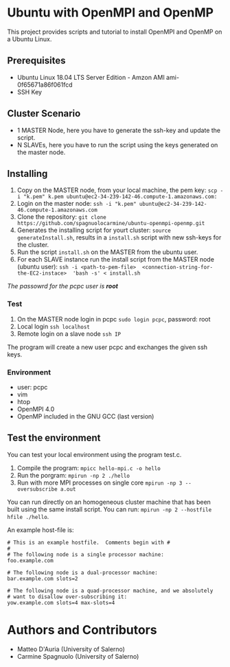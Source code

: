# Ubuntu with OpenMPI and OpenMP

This project provides scripts and tutorial to install OpenMPI and OpenMP on a Ubuntu Linux.

## Prerequisites
 - Ubuntu Linux 18.04 LTS Server Edition - Amzon AMI ami-0f65671a86f061fcd
 - SSH Key

## Cluster Scenario

- 1 MASTER Node, here you have to generate the ssh-key and update the script.
- N SLAVEs, here you have to run the script using the keys generated on the master node.


## Installing

1. Copy on the MASTER node, from your local machine, the pem key: 
```scp -i "k.pem" k.pem ubuntu@ec2-34-239-142-46.compute-1.amazonaws.com:```
2. Login on the master node:
```ssh -i "k.pem" ubuntu@ec2-34-239-142-46.compute-1.amazonaws.com```
3. Clone the repository:
```git clone https://github.com/spagnuolocarmine/ubuntu-openmpi-openmp.git```
4. Generates the installing script for yourt cluster:
```source generateInstall.sh```, results in a ```install.sh``` script with new ssh-keys for the cluster.
5. Run the script ```install.sh``` on the MASTER from the ubuntu user.
6. For each SLAVE instance run the install script from the MASTER node (ubuntu user):
```ssh -i <path-to-pem-file>  <connection-string-for-the-EC2-instace>  'bash -s' < install.sh```

_The passowrd for the pcpc user is **root**_
### Test 

1. On the MASTER node login in pcpc
```sudo login pcpc```, password: root
2. Local login 
```ssh localhost```
3. Remote login on a slave node
```ssh IP```

The program will create a new user pcpc and exchanges the given ssh keys.

### Environment
- user: pcpc
- vim
- htop
- OpenMPI 4.0
- OpenMP included in the GNU GCC (last version)

## Test the environment

You can test your local environment using the program test.c.

1. Compile the program: ```mpicc hello-mpi.c -o hello```
2. Run the porgram: ```mpirun -np 2 ./hello```
3. Run with more MPI processes on single core ```mpirun -np 3 --oversubscribe a.out```

You can run directly on an homogeneous cluster machine that has been built using the same install script. You can run: ```mpirun -np 2 --hostfile hfile ./hello```.

An example host-file is:
```
# This is an example hostfile.  Comments begin with #
#
# The following node is a single processor machine:
foo.example.com
 
# The following node is a dual-processor machine:
bar.example.com slots=2
 
# The following node is a quad-processor machine, and we absolutely
# want to disallow over-subscribing it:
yow.example.com slots=4 max-slots=4
```

# Authors and Contributors

- Matteo D'Auria (University of Salerno)
- Carmine Spagnuolo (University of Salerno)
